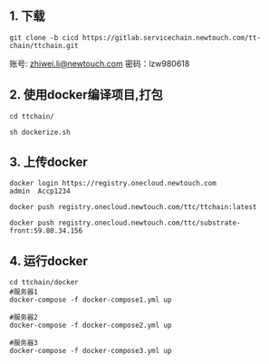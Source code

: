 ## 1. 下载

```
git clone -b cicd https://gitlab.servicechain.newtouch.com/tt-chain/ttchain.git
```

账号: zhiwei.li@newtouch.com	密码：lzw980618



## 2. 使用docker编译项目,打包

```
cd ttchain/

sh dockerize.sh
```



## 3. 上传docker

```
docker login https://registry.onecloud.newtouch.com
admin  Accp1234

docker push registry.onecloud.newtouch.com/ttc/ttchain:latest

docker push registry.onecloud.newtouch.com/ttc/substrate-front:59.80.34.156

```



## 4. 运行docker

```
cd ttchain/docker
#服务器1
docker-compose -f docker-compose1.yml up

#服务器2
docker-compose -f docker-compose2.yml up

#服务器3
docker-compose -f docker-compose3.yml up
```

